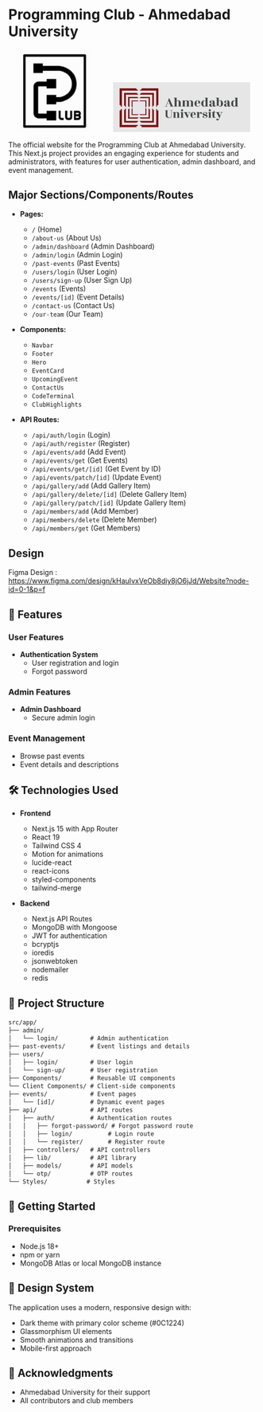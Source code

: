 # Programming Club - Ahmedabad University

<p align="center">
  <img src="public/logo1.png" alt="P-Club Logo" width="150" style="display:inline-block; margin-right: 40px;"/>
  <img src="public/au-logo.png" alt="Ahmedabad University Logo" height="100" style="display:inline-block;"/>
</p>


The official website for the Programming Club at Ahmedabad University. This Next.js project provides an engaging experience for students and administrators, with features for user authentication, admin dashboard, and event management.

## Major Sections/Components/Routes

- **Pages:**
  - `/` (Home)
  - `/about-us` (About Us)
  - `/admin/dashboard` (Admin Dashboard)
  - `/admin/login` (Admin Login)
  - `/past-events` (Past Events)
  - `/users/login` (User Login)
  - `/users/sign-up` (User Sign Up)
  - `/events` (Events)
  - `/events/[id]` (Event Details)
  - `/contact-us` (Contact Us)
  - `/our-team` (Our Team)

- **Components:**
  - `Navbar`
  - `Footer`
  - `Hero`
  - `EventCard`
  - `UpcomingEvent`
  - `ContactUs`
  - `CodeTerminal`
  - `ClubHighlights`

- **API Routes:**
  - `/api/auth/login` (Login)
  - `/api/auth/register` (Register)
  - `/api/events/add` (Add Event)
  - `/api/events/get` (Get Events)
  - `/api/events/get/[id]` (Get Event by ID)
  - `/api/events/patch/[id]` (Update Event)
  - `/api/gallery/add` (Add Gallery Item)
  - `/api/gallery/delete/[id]` (Delete Gallery Item)
  - `/api/gallery/patch/[id]` (Update Gallery Item)
  - `/api/members/add` (Add Member)
  - `/api/members/delete` (Delete Member)
  - `/api/members/get` (Get Members)

## Design

Figma Design : https://www.figma.com/design/kHauIvxVeOb8diy8jO6jJd/Website?node-id=0-1&p=f

## 🚀 Features

### User Features
- **Authentication System**
  - User registration and login
  - Forgot password

### Admin Features
- **Admin Dashboard**
  - Secure admin login

### Event Management
- Browse past events
- Event details and descriptions

## 🛠️ Technologies Used

- **Frontend**
  - Next.js 15 with App Router
  - React 19
  - Tailwind CSS 4
  - Motion for animations
  - lucide-react
  - react-icons
  - styled-components
  - tailwind-merge

- **Backend**
  - Next.js API Routes
  - MongoDB with Mongoose
  - JWT for authentication
  - bcryptjs
  - ioredis
  - jsonwebtoken
  - nodemailer
  - redis

## 📁 Project Structure

```
src/app/
├── admin/
│   └── login/         # Admin authentication
├── past-events/       # Event listings and details
├── users/
│   ├── login/         # User login
│   └── sign-up/       # User registration
├── Components/        # Reusable UI components
└── Client Components/ # Client-side components
├── events/            # Event pages
│   └── [id]/          # Dynamic event pages
├── api/               # API routes
│   ├── auth/          # Authentication routes
│   │   ├── forgot-password/ # Forgot password route
│   │   ├── login/          # Login route
│   │   └── register/       # Register route
│   ├── controllers/   # API controllers
│   ├── lib/           # API library
│   ├── models/        # API models
│   └── otp/           # OTP routes
└── Styles/           # Styles
```

## 🚀 Getting Started

### Prerequisites

- Node.js 18+
- npm or yarn
- MongoDB Atlas or local MongoDB instance

## 🎨 Design System

The application uses a modern, responsive design with:

- Dark theme with primary color scheme (#0C1224)
- Glassmorphism UI elements
- Smooth animations and transitions
- Mobile-first approach

## 🙏 Acknowledgments

- Ahmedabad University for their support
- All contributors and club members
